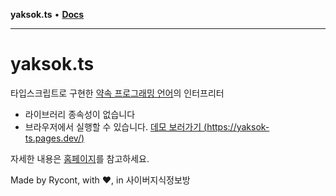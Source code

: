 **yaksok.ts** • [**Docs**](globals.md)

***

# yaksok.ts

타입스크립트로 구현한 [약속 프로그래밍 언어](http://yaksok.org/)의 인터프리터

-   라이브러리 종속성이 없습니다
-   브라우저에서 실행할 수 있습니다. [데모 보러가기 (https://yaksok-ts.pages.dev/)](https://yaksok-ts.pages.dev/)

자세한 내용은 [홈페이지](https://yaksok-ts.pages.dev/)를 참고하세요.

Made by Rycont, with ❤️, in 사이버지식정보방

